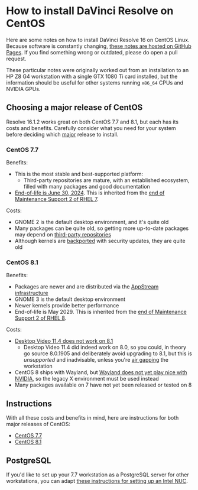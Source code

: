 # How to install DaVinci Resolve on CentOS

Here are some notes on how to install  DaVinci Resolve 16 on CentOS Linux. Because software is constantly changing, [these notes are hosted on GitHub Pages](https://github.com/sethgoldin/install-davinci-resolve-centos). If you find something wrong or outdated, please do open a pull request.

These particular notes were originally worked out from an installation to an HP Z8 G4 workstation with a single GTX 1080 Ti card installed, but the information should be useful for other systems running `x86_64` CPUs and NVIDIA GPUs.

## Choosing a major release of CentOS

Resolve 16.1.2 works great on both CentOS 7.7 and 8.1, but each has its costs and benefits. Carefully consider what you need for your system before deciding which [major](https://access.redhat.com/solutions/401413) release to install.

### CentOS 7.7
Benefits:
- This is the most stable and best-supported platform:
	- Third-party repositories are mature, with an established ecosystem, filled with many packages and good documentation
- [End-of-life is June 30, 2024](https://wiki.centos.org/FAQ/General#What_is_the_support_.27.27end_of_life.27.27_for_each_CentOS_release.3F). This is inherited from the [end of Maintenance Support 2 of RHEL 7](https://access.redhat.com/support/policy/updates/errata).

Costs:
- GNOME 2 is the default desktop environment, and it's quite old
- Many packages can be quite old, so getting more up-to-date packages may depend on [third-party repositories](https://wiki.centos.org/AdditionalResources/Repositories)
- Although kernels are [backported](https://access.redhat.com/security/updates/backporting) with security updates, they are quite old

### CentOS 8.1
Benefits:
- Packages are newer and are distributed via the [AppStream infrastructure](https://www.freedesktop.org/wiki/Distributions/AppStream/)
- GNOME 3 is the default desktop environment
- Newer kernels provide better performance
- End-of-life is May 2029. This is inherited from the [end of Maintenance Support 2 of RHEL 8](https://access.redhat.com/support/policy/updates/errata). 

Costs:
- [Desktop Video 11.4 does not work on 8.1](https://github.com/sethgoldin/install-davinci-resolve-centos/issues/25)
	- Desktop Video 11.4 did indeed work on 8.0, so you could, in theory go source 8.0.1905 and deliberately avoid upgrading to 8.1, but this is _unsupported_ and inadvisable, unless you're [air gapping](https://en.wikipedia.org/wiki/Air_gap_(networking)) the workstation
- CentOS 8 ships with Wayland, but [Wayland does not yet play nice with NVIDIA](https://wiki.gnome.org/Initiatives/Wayland/NVIDIA), so the legacy X environment must be used instead
- Many packages available on 7 have not yet been released or tested on 8

## Instructions
With all these costs and benefits in mind, here are instructions for both major releases of CentOS:
- [CentOS 7.7](centos-7.7.md)
- [CentOS 8.1](centos-8.1.md)

## PostgreSQL
If you'd like to set up your 7.7 workstation as a PostgreSQL server for other workstations, you can adapt [these instructions for setting up an Intel NUC](https://medium.com/@sethgoldin/how-to-set-up-an-intel-nuc-as-a-postgresql-server-for-davinci-resolve-studio-workstations-b36dff0a1872).
